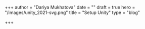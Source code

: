 +++
author = "Dariya Mukhatova"
date = ""
draft = true
hero = "/images/unity_2021-svg.png"
title = "Setup Unity"
type = "blog"

+++
